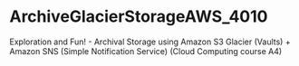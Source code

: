 # ArchiveGlacierStorageAWS_4010
Exploration and Fun! - Archival Storage using Amazon S3 Glacier (Vaults) + Amazon SNS (Simple Notification Service) (Cloud Computing course A4)
